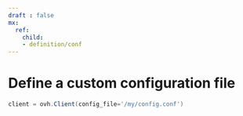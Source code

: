 ```yaml
---
draft : false
mx:
  ref:
    child:
    - definition/conf
---
```


# Define a custom configuration file
```powershell
client = ovh.Client(config_file='/my/config.conf')
```